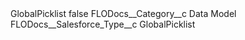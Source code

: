 <?xml version="1.0" encoding="UTF-8"?>
<CustomMetadata xmlns="http://soap.sforce.com/2006/04/metadata" xmlns:xsi="http://www.w3.org/2001/XMLSchema-instance" xmlns:xsd="http://www.w3.org/2001/XMLSchema">
    <label>GlobalPicklist</label>
    <protected>false</protected>
    <values>
        <field>FLODocs__Category__c</field>
        <value xsi:type="xsd:string">Data Model</value>
    </values>
    <values>
        <field>FLODocs__Salesforce_Type__c</field>
        <value xsi:type="xsd:string">GlobalPicklist</value>
    </values>
</CustomMetadata>
